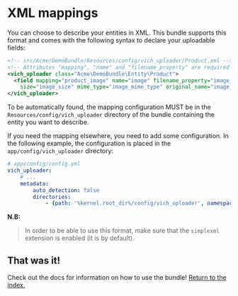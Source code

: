XML mappings
============

You can choose to describe your entities in XML. This bundle supports this
format and comes with the following syntax to declare your uploadable fields:

```xml
<!-- src/Acme/DemoBundle/Resources/config/vich_uploader/Product.xml -->
<!-- Attributes "mapping", "name" and "filename_property" are required -->
<vich_uploader class="Acme\DemoBundle\Entity\Product">
  <field mapping="product_image" name="image" filename_property="image_name" 
    size="image_size" mime_type="image_mime_type" original_name="image_original_name" />
</vich_uploader>
```

To be automatically found, the mapping configuration MUST be in the `Resources/config/vich_uploader`
directory of the bundle containing the entity you want to describe.

If you need the mapping elsewhere, you need to add some configuration.
In the following example, the configuration is placed in the `app/config/vich_uploader` directory:

```yaml
# app/config/config.yml
vich_uploader:
    # ...
    metadata:
        auto_detection: false
        directories:
            - {path: '%kernel.root_dir%/config/vich_uploader', namespace_prefix: 'Acme'}
```

**N.B:**

> In order to be able to use this format, make sure that the `simplexml`
> extension is enabled (it is by default).


## That was it!

Check out the docs for information on how to use the bundle! [Return to the
index.](../index.md)
